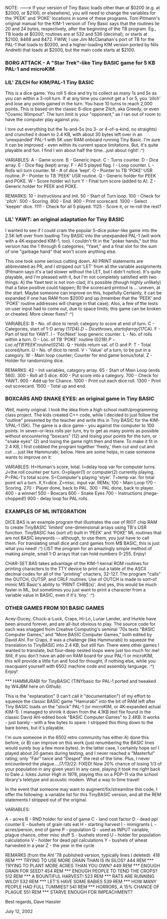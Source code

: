 NOTE: ---> If your version of Tiny Basic loads other than at $0200 (e.g. at $2000, or $2100, or elsewhere), you will need to change the variables for the 'PEEK' and 'POKE' locations in some of these programs. Tom Pitmann's original manual for the KIM-1 version of Tiny Basic says that the routines lie 20 and 24 bytes, respectively, after the beginning of the TB program. Eg., TB loads at $0200, routines are at 532 and 536 (decimal); or starts at $2100, 8468 and 8472. FWIW, I use Jim McClanahan's port of TB for the PAL-1 that loads to $0200, and a higher-loading KIM version ported by Nils Andretti that loads at $2000, but the main code starts at $2100.

### BORG ATTACK - A "Star Trek"-like Tiny BASIC game for 5 KB PAL-1 and microKIM

### LIL' ZILCH for KIM/PAL-1 Tiny BASIC

This is a dice game. You roll 5 dice and try to collect as many 1s and 5s as you can within a 3-roll turn. If at any time you cannot get a 1 or 5, you 'zilch' and lose any points gained in the turn. You have 10 turns to reach 2,000 points. This is based on the classic 6-dice game Zilch, aka Greedy, or even "Cosmic Wimpout". The turn limit is your "opponent," as I ran out of room to have the computer play against you.

I tore out everything but the 1s-and-5s (no 3- or 4-of-a-kind, no straights) and crunched it down to 2.4 KB, with about 30 bytes left over in an 'unexpanded' PAL-1 with 5K user RAM onboard running Tiny Basic. I'm sure it can be improved - even within its current space limitations. But, it's quite playable and fun. I find I win about half the time...just about right! :^)

VARIABLES:
A - Game score.
B - Generic input.
C - Turns counter.
D - Dice array.
E - Dice flag (kept) array.
F - All 5 played flag.
I - Loop counter.
L - Rolls w/i turn counter.
M - # of dice 'kept'.
O - Pointer to TB 'POKE' USR routine.
P - Pointer to TB 'PEEK' USR routine.
Q - Generic holder for PEEK and POKE.
W - Score holder w/i turn
Y - Final turn score (added to A).
Z - Generic holder for PEEK and POKE.

REMARKS:
10 - Instructions and Init.
50 - Start of Turn loop.
100 - Check for 'zilch'.
500 - Scoring.
800 - End.
900 - Print scorecard.
1000 - Select 'keeper' dice.
1111 - Check for all 5 played.
1125 - Score it, or re-roll the rest?

### LIL' YAWT: an original adaptation for Tiny BASIC

I wanted to see if I could cram the popular 5-dice poker-like game into the 2.5K left over from loading Tiny BASIC into the unexpanded PAL-1 (will work with a 4K-expanded KIM-1, too). I couldn't fit in the "poker hands," but this version has the 1 through 6 categories, "Yawt," and a final slot for the sum of one "garbage hand" that won't score anything else.

This one took some serious cutting down. All PRINT statements are abbreviated as PR, and I stripped out 'LET' from all the variable assignments (Pitmann says it's a tad slower without the LET, but I didn't notice). It's quite playable, and I'm pleased with it, but I'm not completely satisfied with two things: A) the Yawt test is not iron-clad; it's possible (though highly unlikely) that a false positive could happen; B) the scorecard printout is ... uneven, at the start. Maybe someone can improve on this, hopefully Certainly, it can be expanded if one has RAM from $2000 and up (rmember that the 'PEEK' and 'POKE' routine addresses will change in that case). Also, a few of the tests on user input had to come out, due to space limits; this game can be broken or cheated. More clever fixes? :^)

VARIABLES: B - No. of dice to reroll; category to score at end of turn. C - Categories, start of 1-D array ($17D4). D - Dice throws, start of array ($17CA). F - Part of test for YAWT. I - 'For/Next' loop generic counter. L - No. of rolls within a turn. O - Loc. of TB 'POKE' routine ($0218). P - Loc. of TB 'PEEK' routine ($0214). Q - Holds return val. of O and P. T - Total scored/turn. U - No. of dice to reroll. V - 'Value' of a turn, to be put in a category. W - Main loop counter; Counter for end game bonus/total. Z - Holder for randomizing dice.

REMARKS: 42 - Init variables, category array. 65 - Start of Main Loop (ends 560). 300 - Roll all 5 dice. 400 - Put score into a category. 700 - Check for YAWT. 900 - Add up for Chance. 1000 - Print out each dice roll. 1300 - Print out scorecard. 1500 - Total up and end.

### BOXCARS AND SNAKE EYES: an original game in Tiny BASIC

Well, mainly original. I took the idea from a high school math/programming class project. The kids created C++ code, while I decided to just follow the "outline" presented by the teacher and write this in Tiny BASIC for the KIM-1/PAL-1 (5K). The game is a dice game - you against the computer to 100 points. In seven-or-less rolls per turn, try to get as many points as possible without encountering "boxcars" (12) and losing your points for the turn, or "snake eyes" (2) and losing the game right then and there. To make it fit in 2.4 KB, I first cobbled the program together 'freely,' then cut and cut and cut ... just like Hammurabi, below. Here are some helps, in case someone wants to improve on it:

VARIABLES: H=Human's score, total. I=delay loop var for computer turns. J=the roll counter per turn. O=player(1) or computer(2) currently playing. P=PAL-1's total score. S=Computer's playing 'style'. T=temp var. for total point w/i a turn. X,Y=dice. Z=misc. input var. REMs: 100 - Main Loop 170 - Scoring. 270 - Player done, back to PAL. 300 - PAL done, back to player. 400 - a winner! 500 - Boxcars 600 - Snake Eyes 700 - Instructions (mega-chopped!) 900 - delay loop for PAL rolls.

### EXAMPLES OF ML INTEGRATION

DICE.BAS is an example program that illustrates the use of RIOT chip RAM to create TinyBASIC 'limited' one-dimensional arrays using TB's USR function. TinyBASIC has (sort of) built in 'PEEK' and 'POKE' ML routines that are not BASIC keywords -- although, to use them, you just have to call them. For translating small dice and card games from M$ BASIC, this is just what you need! :^) LIST the program for an amazingly simple method of making simple, small 1-D arrays that can hold numbers 0-255. Enjoy!

CHAR-SET.BAS takes advantage of the KIM-1 kernal ROM routines for printing characters to the TTY device to print out a table of the ASCII decimal codes for all of the "printing" chacters, 32-127. The program "calls" the OUTCH, OUTSP, and CRLF routines. Use of OUTCH is made to sort-of mimic MS Basic's ability to 'PRINT CHR$(x)'. And yes, this would be much faster in ML, but sometimes you just want to print a character from a variable value in BASIC, even if it's 'tiny.' :^)

### OTHER GAMES FROM 101 BASIC GAMES

Acey-Ducey, Chuck-a-Luck, Craps, Hi-Lo, Lunar Lander, and Hurkle have been around forever, and are all-but obvious to play. The source code for each was snagged from Creative Computing's seminal '70s texts "BASIC Computer Games," and "More BASIC Computer Games," both edited by David Ahl. For Craps, it was a challenge (like Hammurabi) to squeeze the translation to TinyBASIC into 2.4 KB, but still fun. There were other games I wanted to translate, but four-deep nested loops were just too much for me! Still, if you don't have an add-on RAM board for your PAL-1 or microKIM, this will provide a little fun and food for thought, if nothing else, while you reacquaint yourself with 6502 machine code and assembly language. :^) Enjoy!

*** HAMMURABI for TinyBASIC (TINYbasic for PAL-1 ported and tweaked by W4JBM here on Github).

This is the "explanation" (I can't call it "documentation") of my effort to squeeze the classic BASIC game "Hamurabi" into the bit of RAM left after Tiny BASIC loads on the "stock" PAL-1 (or microKIM, or 4K-expanded actual KIM-1). I managed to shrink it down from the 4.1KB text file found in the classic David Ahl-edited book "BASIC Computer Games" to 2.4KB. It works - just barely - with a few bytes to spare. I stripped this thing down to the bare bones, but it's playable.

I'm sure someone in the 6502 retro community has either A) done this before, or B) can improve on this work (just renumbering the BASIC lines would surely buy a few more bytes). In the latter case, I certainly hope so! I played about 20 games during testing, and I never reached a "Masterful" rating; only "Fair" twice and "Despot" the rest of the time. Plus, I never encountered the plague....(7/13/22: FIXED! Now 20% chance of losing 1/3 of your population in any given year) In any case, playing it took me right back to Dale J. Ickes Junior High in 1978, playing this on a PDP-11 via the school library's teletype and acoustic modem. What a way to time travel!

In the event that someone may want to augment/fix/streamline this code, I offer the following: a variable list for this TinyBASIC version, and all the REM statements I stripped out of the original.

VARIABLES:

A - acres
B - RND holder for end of game
C - land cost factor
D - dead ppl counter
E - bushels of grain rats eat
H - starting harvest
I - immigrants
L - acres/person, end of game
P - population
Q - used as INPUT variable, plague chance, other misc stuff
S - bushels stored
U - holder for population calculations
V - holder for dead ppl calculations
Y - bushels of wheat harvested in a year
Z - the year in the cycle

REMARKS (from the Ahl '78 published version, typically lines I deleted):
418 REM *** TRYING TO USE MORE GRAIN THAN IS IN SILOS?
444 REM *** TRYING TO PLANT MORE ACRES THAN YOU OWN?
449 REM *** ENOUGH GRAIN FOR SEED?
454 REM *** ENOUGH PEOPLE TO TEND THE CROPS?
512 REM *** A BOUNTIFUL HARVEST!
523 REM *** RATS ARE RUNNING WILD!!
532 REM *** LET'S HAVE SOME BABIES
539 REM *** HOW MANY PEOPLE HAD FULL TUMMIES?
541 REM *** HORRORS, A 15% CHANCE OF PLAGUE
551 REM *** STARVE ENOUGH FOR IMPEACHMENT?

Best regards, Dave Hassler

July 12, 2002
